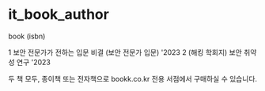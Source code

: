 # it_book_author
book (isbn)

1  보안 전문가가 전하는 입문 비결 (보안 전문가 입문) '2023
2  (해킹 학회지) 보안 취약성 연구 '2023

두 책 모두, 종이책 또는 전자책으로 bookk.co.kr 전용 서점에서 구매하실 수 있습니다.

